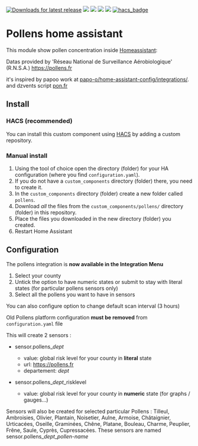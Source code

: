 [![Downloads for latest release](https://img.shields.io/github/downloads/chris60600/pollens-home-assistant/latest/total)](https://github.com/chris60600/pollens-home-assistant/releases/latest)
[![](https://img.shields.io/github/issues/chris60600/pollens-home-assistant)](https://github.com/chris60600/pollens-home-assistant/issues)
[![](https://img.shields.io/github/manifest-json/v/chris60600/pollens-home-assistant?filename=custom_components%2Fpollens%2Fmanifest.json)](https://github.com/chris60600/pollens-home-assistant/)
[![](https://img.shields.io/badge/Maintainer-%40chris60600-green)](https://github.com/chris60600)
![](https://img.shields.io/badge/Language-fr-green)
[![hacs_badge](https://img.shields.io/badge/HACS-Default-orange.svg)](https://github.com/custom-components/hacs)

# Pollens home assistant

This module show pollen concentration inside [Homeassistant](https://home-assistant.io):

Datas provided by 'Réseau National de Surveillance Aérobiologique' (R.N.S.A.)
https://pollens.fr

it's inspired by papoo work at [papo-o/home-assistant-config/integrations/](https://github.com/papo-o/home-assistant-config/blob/master/integrations/pollens.yaml).
and dzvents script [pon.fr](https://pon.fr/dzvents-alerte-pollens/)


## Install

### HACS (recommended)

You can install this custom component using [HACS](https://hacs.xyz/) by adding a custom repository.

### Manual install

1. Using the tool of choice open the directory (folder) for your HA configuration (where you find `configuration.yaml`).
2. If you do not have a `custom_components` directory (folder) there, you need to create it.
3. In the `custom_components` directory (folder) create a new folder called `pollens`.
4. Download _all_ the files from the `custom_components/pollens/` directory (folder) in this repository.
5. Place the files you downloaded in the new directory (folder) you created.
6. Restart Home Assistant

## Configuration
The pollens integration is **now available in the Integration Menu**
1. Select your county
2. Untick the option to have numeric states or submit to stay with literal states (for particular pollens sensors only)
3. Select all the pollens you want to have in sensors

You can also configure option to change default scan interval (3 hours)

Old Pollens platform configuration **must be removed** from `configuration.yaml` file

This will create 2 sensors :
* sensor.pollens_*dept*
  * value: global risk level for your county in **literal** state 
  * url: https://pollens.fr
  * departement: *dept*

* sensor.pollens_*dept*_risklevel
  * value: global risk level for your county in **numeric** state (for graphs / gauges...)

Sensors will also be created for selected particular Pollens : 
Tilleul, Ambroisies, Olivier, Plantain, Noisetier, Aulne, Armoise, Châtaignier, Urticacées, Oseille, Graminées, Chêne, Platane, Bouleau, Charme, Peuplier, Frêne, Saule, Cyprès, Cupressacées.
These sensors are named sensor.pollens_*dept*_*pollen-name*
